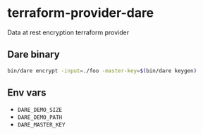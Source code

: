 # terraform-provider-dare

Data at rest encryption terraform provider

## Dare binary

```bash
bin/dare encrypt -input=./foo -master-key=$(bin/dare keygen)
```

## Env vars

- `DARE_DEMO_SIZE`
- `DARE_DEMO_PATH`
- `DARE_MASTER_KEY`